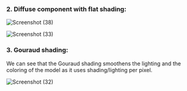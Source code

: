 ### 2. Diffuse component with flat shading:

![Screenshot (38)](https://user-images.githubusercontent.com/108798956/213910130-ecd78a1b-1250-417f-b1fd-3697c08c4d8d.png)


![Screenshot (33)](https://user-images.githubusercontent.com/108798956/213909904-e0271ec9-1e67-4a2e-a08b-7517d57ac6e2.png)

### 3. Gouraud shading:
We can see that the Gouraud shading smoothens the lighting and the coloring of the model as it uses shading/lighting per pixel.

![Screenshot (32)](https://user-images.githubusercontent.com/108798956/213910147-4560df4e-3b1c-4f59-bf00-cfe7014968dd.png)

